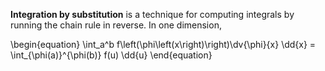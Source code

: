 **Integration by substitution** is a technique for computing integrals by running the chain rule in reverse. In one dimension,

\begin{equation}
\int_a^b f\left(\phi\left(x\right)\right)\dv{\phi}{x} \dd{x} = \int_{\phi(a)}^{\phi(b)} f(u) \dd{u}
\end{equation}